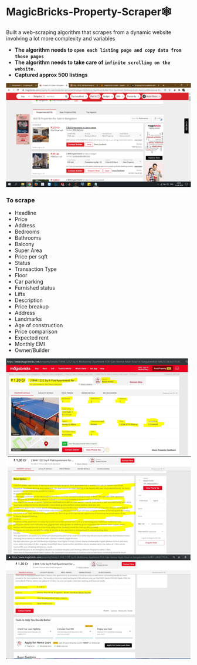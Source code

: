 # MagicBricks-Property-Scraper🕸️
Built a web-scraping algorithm that scrapes from a dynamic website involving a lot more complexity and variables
- **The algorithm needs to `open each listing page and copy data from those pages`**
- **The algorithm needs to take care of `infinite scrolling on the website.`**
- **Captured approx 500 listings**

<img src='p_list.png' />

### To scrape
- Headline
- Price
- Address
- Bedrooms
- Bathrooms
- Balcony
- Super Area
- Price per sqft
- Status
- Transaction Type
- Floor
- Car parking
- Furnished status
- Lifts
- Description
- Price breakup
- Address
- Landmarks
- Age of construction
- Price comparison
- Expected rent
- Monthly EMI
- Owner/Builder
<img src='Untitled.png' />
